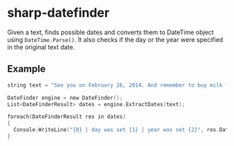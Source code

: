 # sharp-datefinder
Given a text, finds possible dates and converts them to DateTime object using `DateTime.Parse()`.
It also checks if the day or the year were specified in the original text date.

## Example
```c
string text = "See you on February 26, 2014. And remember to buy milk for the October 2020 deadline. Have a nice day, 21st August 2016.";

DateFinder engine = new DateFinder();
List<DateFinderResult> dates = engine.ExtractDates(text);

foreach(DateFinderResult res in dates)
{
  Console.WriteLine("{0} | day was set {1} | year was set {2}", res.Date.ToShortDateString(), res.IsDaySet, res.IsYearSet);
}
```
